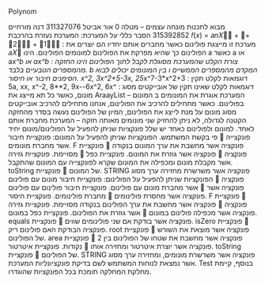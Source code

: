Polynom

מבוא לתכנות מונחה עצמים – מטלה 0
אור אביטל 311327076
דנה מורחיים 315392852
הסבר כללי על המערכת:
המערכת נעזרת בהרכבת 𝑓(𝑥) = 𝑎𝑛𝑋􀯕􀯡 + ⋯+ 𝑎2𝑋􀯕􀬶 + 𝑎1𝑋􀯕􀬵 : מערכת זו מייצגת פולינום
כאשר מחברים אותם יחדיו הם יוצרים את 𝑎𝑋􀯕 הפולינום כך שהיא מפרקת את הפולינום למונומים
הפולינום.
הינו a כאשר a או a*x^b או ax^b : צורת הקלט שהמערכת מסוגלת לקבל לתוך הפולינום הינו
החזקה מהמספרים הטבעיים בלבד. b המקדם מהמספרים הממשיים ו
בין המונומים יכולים לבוא הסימנים חיבור או חיסור.
x^2, 3x^2+5-3x, 25*x^7-3*x^2+3 : דוגמאות לקלט תקין
5a, xx, x^-2, 8**2, 9x--6x^2, 6x^ : דוגמאות לקלט שאינו תקין
של אובייקטים מסוג מונום, כאשר כל תא מייצג את AraayList – המערכת אוגרת את המונומים ב
המונום בפולינום.
כאשר מתחילים להרכיב את הפולינום, אנחנו מתחילים להרכיב אובייקטים מסוג מונום על מנת לייצג
את הפולינום, המיון של הפולינום נעשה בסדר מהחזקה הקטנה לגדולה, לא ניתן להחזיק שני
מונומים מאותה חזקה – המערכת מחברת אותם לאחד.
למונום ולפולינום כאחד יש שלל פונקציות שניתן להפעיל על הפולינום/מונום יחיד פי בקשת
המשתמש.
הפונקציות שניתן להפעיל על המונום:
פונקציית חיבור 
פונקצייה אשר מחברת מונומים.
F פונקציית 
פונקציה אשר מחשבת את ערך המונום בנקודה מסויימת.
פונקציית גזירה 
פונקציה אשר גוזרת את המונום.
פונקציית כפל 
פונקציה אשר מקבלת מונום ומכפילה את המונום שקרא לפונקצייה עם המונום שהתקבל.
toString פונקציית 
של המונום. STRING פונקציה אשר משרשרת מחזירה ערך מסוג
הפונקציות שניתן להפעיל על הפולינום:
פונקציית חיבור מונום עם פולינום 
פונקציה אשר מחברת מונום עם פולינום.
פונקציית חיבור פולינום עם פולינום 
פונקציה אשר מחברת פולינומים.
פונקציית חיסור 
פונקציה אשר מחסרת פולינומים.
F פונקציית 
פונקציה אשר מחשבת את ערך הפולינום בנקודה מסויימת.
פונקציית גזירה 
פונקציה אשר גוזרת את הפולינום.
פונקציית כפל במונום 
פונקציה אשר מכפילה פולינום במונום.
equals פונקציית 
פונקציה אשר בודקת אם שני פולינומים שווים.
isZero פונקציית 
פונקציה הבודקת האם פולינום ריק.
root פונקציית 
פונקציה אשר מוצאת את השורש של הפולינום.
area פונקציית 
פונקציה אשר מחשבת את שטחו של הפולינום בין 2 נקודות.
פונקציית איטרטור 
פונקציה אשר יוצרת איטרטור ומחזירה אותו.
toString פונקציית 
של הפולינום. STRING פונקציה אשר משרשרת מונומים, ומחזירה ערך מסוג
אשר נמצאת לנוחות המשתמש לשם בדיקת פונקציונליות המערכת. Test בנוסף, קיימת מחלקת
המחלקה תומכת בכל הפונקציות שהוגדרו.

